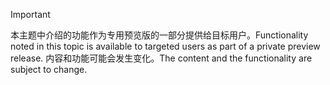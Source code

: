 > [!IMPORTANT]
> <span data-ttu-id="d6192-101">本主题中介绍的功能作为专用预览版的一部分提供给目标用户。</span><span class="sxs-lookup"><span data-stu-id="d6192-101">Functionality noted in this topic is available to targeted users as part of a private preview release.</span></span> <span data-ttu-id="d6192-102">内容和功能可能会发生变化。</span><span class="sxs-lookup"><span data-stu-id="d6192-102">The content and the functionality are subject to change.</span></span> 
